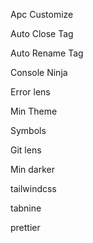   Apc Customize
  
  Auto Close Tag
  
  Auto Rename Tag 
  
  Console Ninja
  
  Error lens
  
  Min Theme
  
  Symbols
  
  Git lens
  
  Min darker
  
  tailwindcss
  
  tabnine
  
  prettier
